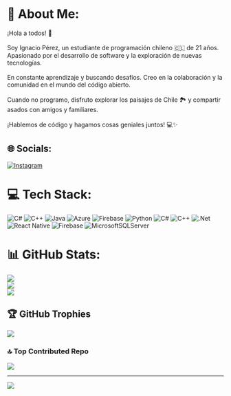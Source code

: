 # 💫 About Me:
¡Hola a todos! 👋<br><br>Soy Ignacio Pérez, un estudiante de programación chileno 🇨🇱 de 21 años. Apasionado por el desarrollo de software y la exploración de nuevas tecnologías.<br><br>En constante aprendizaje y buscando desafíos. Creo en la colaboración y la comunidad en el mundo del código abierto.<br><br>Cuando no programo, disfruto explorar los paisajes de Chile 🏞️ y compartir asados con amigos y familiares.<br><br>¡Hablemos de código y hagamos cosas geniales juntos! 💻✨


## 🌐 Socials:
[![Instagram](https://img.shields.io/badge/Instagram-%23E4405F.svg?logo=Instagram&logoColor=white)](https://instagram.com/nachoofc) 

# 💻 Tech Stack:
![C#](https://img.shields.io/badge/c%23-%23239120.svg?style=for-the-badge&logo=csharp&logoColor=white) ![C++](https://img.shields.io/badge/c++-%2300599C.svg?style=for-the-badge&logo=c%2B%2B&logoColor=white) ![Java](https://img.shields.io/badge/java-%23ED8B00.svg?style=for-the-badge&logo=openjdk&logoColor=white) ![Azure](https://img.shields.io/badge/azure-%230072C6.svg?style=for-the-badge&logo=microsoftazure&logoColor=white) ![Firebase](https://img.shields.io/badge/firebase-%23039BE5.svg?style=for-the-badge&logo=firebase) ![Python](https://img.shields.io/badge/python-3670A0?style=for-the-badge&logo=python&logoColor=ffdd54) ![C#](https://img.shields.io/badge/c%23-%23239120.svg?style=for-the-badge&logo=csharp&logoColor=white) ![C++](https://img.shields.io/badge/c++-%2300599C.svg?style=for-the-badge&logo=c%2B%2B&logoColor=white) ![.Net](https://img.shields.io/badge/.NET-5C2D91?style=for-the-badge&logo=.net&logoColor=white) ![React Native](https://img.shields.io/badge/react_native-%2320232a.svg?style=for-the-badge&logo=react&logoColor=%2361DAFB) ![Firebase](https://img.shields.io/badge/Firebase-039BE5?style=for-the-badge&logo=Firebase&logoColor=white) ![MicrosoftSQLServer](https://img.shields.io/badge/Microsoft%20SQL%20Server-CC2927?style=for-the-badge&logo=microsoft%20sql%20server&logoColor=white)
# 📊 GitHub Stats:
![](https://github-readme-stats.vercel.app/api?username=NachoOFC&theme=dark&hide_border=false&include_all_commits=false&count_private=false)<br/>
![](https://github-readme-streak-stats.herokuapp.com/?user=NachoOFC&theme=dark&hide_border=false)<br/>
![](https://github-readme-stats.vercel.app/api/top-langs/?username=NachoOFC&theme=dark&hide_border=false&include_all_commits=false&count_private=false&layout=compact)

## 🏆 GitHub Trophies
![](https://github-profile-trophy.vercel.app/?username=NachoOFC&theme=algolia&no-frame=false&no-bg=true&margin-w=4)

### 🔝 Top Contributed Repo
![](https://github-contributor-stats.vercel.app/api?username=NachoOFC&limit=5&theme=dark&combine_all_yearly_contributions=true)

---
[![](https://visitcount.itsvg.in/api?id=NachoOFC&icon=0&color=0)](https://visitcount.itsvg.in)

<!-- Proudly created with GPRM ( https://gprm.itsvg.in ) -->
